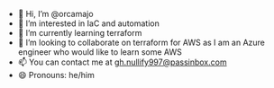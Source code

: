 - 👋 Hi, I’m @orcamajo
- 👀 I’m interested in IaC and automation
- 🌱 I’m currently learning terraform
- 💞️ I’m looking to collaborate on terraform for AWS as I am an Azure engineer who would like to learn some AWS
- 📫 You can contact me at gh.nullify997@passinbox.com
- 😄 Pronouns: he/him


<!---
orcamajo/orcamajo is a ✨ special ✨ repository because its `README.md` (this file) appears on your GitHub profile.
You can click the Preview link to take a look at your changes.
--->
